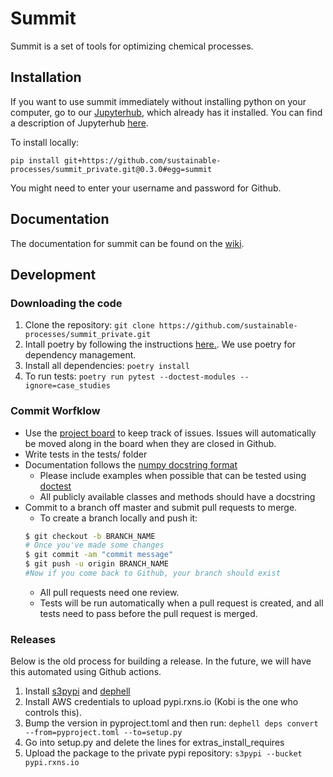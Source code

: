 # Summit

Summit is a set of tools for optimizing chemical processes. 

## Installation

If you want to use summit immediately without installing python on your computer, go to our [Jupyterhub](hub.rxns.io), which already has it installed. You can find a description of Jupyterhub [here](https://github.com/sustainable-processes/server/blob/master/notes/session_1.md).

To install locally:

```pip install git+https://github.com/sustainable-processes/summit_private.git@0.3.0#egg=summit```

You might need to enter your username and password for Github. 

## Documentation

The documentation for summit can be found on the [wiki](https://github.com/sustainable-processes/summit/wiki).
<!-- It would be great to add a "Quick Start" here.-->

## Development


### Downloading the code

1. Clone the repository:
```git clone https://github.com/sustainable-processes/summit_private.git```
2. Intall poetry by following the instructions [here.](https://python-poetry.org/docs/#installation). We use poetry for dependency management.
3. Install all dependencies:
```poetry install```
3. To run tests:
```poetry run pytest --doctest-modules --ignore=case_studies```

### Commit Worfklow

- Use the [project board](https://github.com/orgs/sustainable-processes/projects/1) to keep track of issues. Issues will automatically be moved along in the board when they are closed in Github.
- Write tests in the tests/ folder
- Documentation follows the [numpy docstring format](https://numpydoc.readthedocs.io/en/latest/format.html#documenting-class-instances)
    - Please include examples when possible that can be tested using [doctest](https://docs.python.org/3/library/doctest.html)
    - All publicly available classes and methods should have a docstring
- Commit to a branch off master and submit pull requests to merge. 
    - To create a branch locally and push it:
    ```bash
    $ git checkout -b BRANCH_NAME
    # Once you've made some changes
    $ git commit -am "commit message"
    $ git push -u origin BRANCH_NAME
    #Now if you come back to Github, your branch should exist
    ```
    - All pull requests need one review.
    - Tests will be run automatically when a pull request is created, and all tests need to pass before the pull request is merged. 

### Releases

Below is the old process for building a release. In the future, we will have this automated using Github actions.

1. Install [s3pypi](https://github.com/novemberfiveco/s3pypi) and [dephell](https://dephell.org/docs/installation.html)
2. Install AWS credentials to upload pypi.rxns.io (Kobi is the one who controls this).
3. Bump the version in pyproject.toml and then run:
    ```dephell deps convert --from=pyproject.toml --to=setup.py```
4. Go into setup.py and delete the lines for extras_install_requires
4. Upload the package to the private pypi repository:
    ```s3pypi --bucket pypi.rxns.io```


